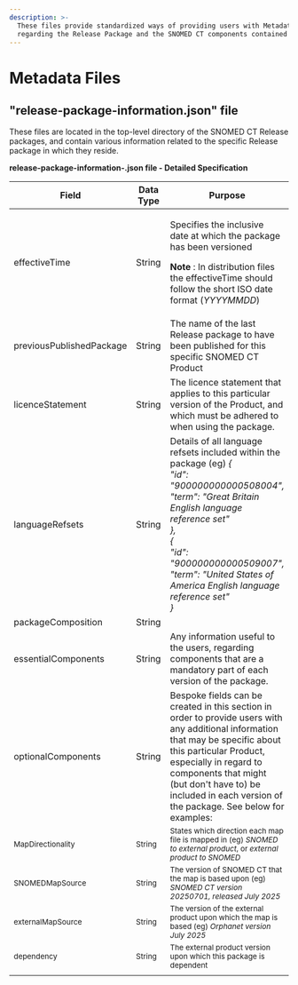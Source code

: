```yaml
---
description: >-
  These files provide standardized ways of providing users with Metadata
  regarding the Release Package and the SNOMED CT components contained therein.
---
```


# Metadata Files

## "release-package-information.json" file

These files are located in the top-level directory of the SNOMED CT Release packages, and contain various information related to the specific Release package in which they reside.

**release-package-information-.json file - Detailed Specification**

<table><thead><tr><th width="230.17498779296875">Field</th><th width="140.21875">Data Type</th><th>Purpose</th></tr></thead><tbody><tr><td>effectiveTime</td><td>String</td><td><p>Specifies the inclusive date at which the package has been versioned</p><p><strong>Note</strong> : In distribution files the effectiveTime should follow the short ISO date format (<em>YYYYMMDD</em>)</p></td></tr><tr><td>previousPublishedPackage</td><td>String</td><td>The name of the last Release package to have been published for this specific SNOMED CT Product</td></tr><tr><td>licenceStatement</td><td>String</td><td>The licence statement that applies to this particular version of the Product, and which must be adhered to when using the package.</td></tr><tr><td>languageRefsets</td><td>String</td><td>Details of all language refsets included within the package (eg)                                                         <em>{</em><br><em>"id": "900000000000508004",</em><br><em>"term": "Great Britain English language reference set"</em><br><em>},</em><br><em>{</em><br><em>"id": "900000000000509007",</em><br><em>"term": "United States of America English language reference set"</em><br><em>}</em></td></tr><tr><td>packageComposition</td><td>String</td><td></td></tr><tr><td>      essentialComponents</td><td>String</td><td>Any information useful to the users, regarding  components that are a mandatory part of each version of the package. </td></tr><tr><td>      optionalComponents</td><td>String</td><td>Bespoke fields can be created in this section in order to provide users with any additional information that may be specific about this particular Product, especially in regard to components that might (but don't have to) be included in each version of the package.  See below for examples:   </td></tr><tr><td>                        <sub>MapDirectionality</sub></td><td><sub>String</sub></td><td><sub>States which direction each map file is mapped in (eg) <em>SNOMED to external product</em>, or <em>external product to SNOMED</em></sub></td></tr><tr><td>                   <sub>SNOMEDMapSource</sub></td><td><sub>String</sub></td><td><sub>The version of SNOMED CT that the map is based upon (eg) <em>SNOMED CT version 20250701, released July 2025</em></sub></td></tr><tr><td>                     <sub>externalMapSource</sub></td><td><sub>String</sub></td><td><sub>The version of the external product upon which the map is based (eg) <em>Orphanet version July 2025</em></sub></td></tr><tr><td>                                 <sub>dependency</sub></td><td><sub>String</sub></td><td><sub>The external product version upon which this package is dependent</sub> </td></tr><tr><td></td><td></td><td></td></tr></tbody></table>
